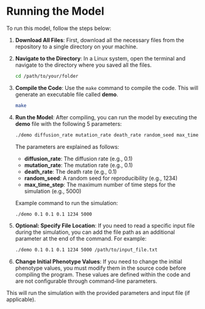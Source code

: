 # Running the Model

To run this model, follow the steps below:

1. **Download All Files**: First, download all the necessary files from the repository to a single directory on your machine.

2. **Navigate to the Directory**: In a Linux system, open the terminal and navigate to the directory where you saved all the files.

    ```bash
    cd /path/to/your/folder
    ```

3. **Compile the Code**: Use the `make` command to compile the code. This will generate an executable file called **demo**.

    ```bash
    make
    ```

4. **Run the Model**: After compiling, you can run the model by executing the **demo** file with the following 5 parameters:

    ```bash
    ./demo diffusion_rate mutation_rate death_rate random_seed max_time_step
    ```

    The parameters are explained as follows:
    - **diffusion_rate**: The diffusion rate (e.g., 0.1)
    - **mutation_rate**: The mutation rate (e.g., 0.1)
    - **death_rate**: The death rate (e.g., 0.1)
    - **random_seed**: A random seed for reproducibility (e.g., 1234)
    - **max_time_step**: The maximum number of time steps for the simulation (e.g., 5000)

    Example command to run the simulation:

    ```bash
    ./demo 0.1 0.1 0.1 1234 5000
    ```

5. **Optional: Specify File Location**: If you need to read a specific input file during the simulation, you can add the file path as an additional parameter at the end of the command. For example:

    ```bash
    ./demo 0.1 0.1 0.1 1234 5000 /path/to/input_file.txt
    ```

6. **Change Initial Phenotype Values**: If you need to change the initial phenotype values, you must modify them in the source code before compiling the program. These values are defined within the code and are not configurable through command-line parameters.

This will run the simulation with the provided parameters and input file (if applicable).
